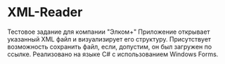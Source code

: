 # XML-Reader
Тестовое задание для компании "Элком+"
Приложение открывает указанный XML файл и визуализирует его структуру. Присутствует возможность сохранить файл, если, допустим, он был загружен по ссылке.
Реализовано на языке C# с использованием Windows Forms.
